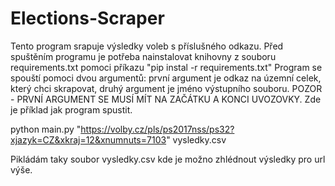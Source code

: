 # Elections-Scraper

Tento program srapuje výsledky voleb s příslušného odkazu.
Před spuštěním programu je potřeba nainstalovat knihovny 
z souboru requirements.txt pomoci příkazu "pip instal -r requirements.txt"
Program se spouští pomoci dvou argumentů: první argument je odkaz na územní celek, 
který chci skrapovat, druhý argument je jméno výstupního souboru.
POZOR - PRVNÍ ARGUMENT SE MUSÍ MÍT NA ZAČÁTKU A KONCI UVOZOVKY.
Zde je příklad jak program spustit.

python main.py "https://volby.cz/pls/ps2017nss/ps32?xjazyk=CZ&xkraj=12&xnumnuts=7103" vysledky.csv

Pikládám taky soubor vysledky.csv kde je možno zhlédnout výsledky pro url výše.


